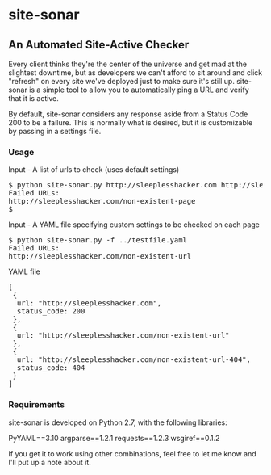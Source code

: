 site-sonar
==========

## An Automated Site-Active Checker ##

Every client thinks they're the center of the universe and get mad at the slightest downtime, but as developers we can't afford to sit around and click "refresh" on every site we've deployed just to make sure it's still up. site-sonar is a simple tool to allow you to automatically ping a URL and verify that it is active.

By default, site-sonar considers any response aside from a Status Code 200 to be a failure. This is normally what is desired, but it is customizable by passing in a settings file.

### Usage ###
Input - A list of urls to check (uses default settings)
<pre>
$ python site-sonar.py http://sleeplesshacker.com http://sleeplesshacker.com/non-existent-page
Failed URLs:
http://sleeplesshacker.com/non-existent-page
$ 
</pre>

Input - A YAML file specifying custom settings to be checked on each page
<pre>
$ python site-sonar.py -f ../testfile.yaml
Failed URLs:
http://sleeplesshacker.com/non-existent-url
</pre>

YAML file
<pre>
[
 {
  url: "http://sleeplesshacker.com",
  status_code: 200
 },
 {
  url: "http://sleeplesshacker.com/non-existent-url"
 },
 {
  url: "http://sleeplesshacker.com/non-existent-url-404",
  status_code: 404
 }
]
</pre>


### Requirements ###
site-sonar is developed on Python 2.7, with the following libraries:

PyYAML==3.10
argparse==1.2.1
requests==1.2.3
wsgiref==0.1.2

If you get it to work using other combinations, feel free to let me know and I'll put up a note about it.
